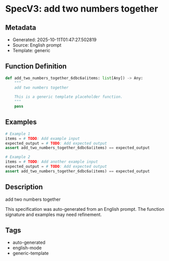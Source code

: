 # SpecV3: add two numbers together

## Metadata
- Generated: 2025-10-11T01:47:27.502819
- Source: English prompt
- Template: generic

## Function Definition

```python
def add_two_numbers_together_6dbc6a(items: list[Any]) -> Any:
    """
    add two numbers together
    
    This is a generic template placeholder function.
    """
    pass
```

## Examples

```python
# Example 1
items = # TODO: Add example input
expected_output = # TODO: Add expected output
assert add_two_numbers_together_6dbc6a(items) == expected_output

# Example 2
items = # TODO: Add another example input
expected_output = # TODO: Add expected output
assert add_two_numbers_together_6dbc6a(items) == expected_output
```

## Description

add two numbers together

This specification was auto-generated from an English prompt. 
The function signature and examples may need refinement.

## Tags
- auto-generated
- english-mode
- generic-template
